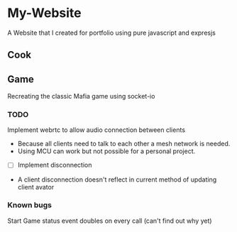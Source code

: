 # My-Website
A Website that I created for portfolio using pure javascript and expresjs

## **Cook**


## **Game**
Recreating the classic Mafia game using socket-io 

### TODO
Implement webrtc to allow audio connection between clients
- Because all clients need to talk to each other a mesh network is needed.
- Using MCU can work but not possible for a personal project.

- [ ] Implement disconnection 
- A client disconnection doesn't reflect in current method of updating client avator 

### Known bugs
Start Game status event doubles on every call (can't find out why yet)
